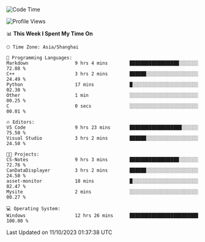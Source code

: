 <!--START_SECTION:waka-->
![Code Time](http://img.shields.io/badge/Code%20Time-1%2C285%20hrs%2025%20mins-blue)

![Profile Views](http://img.shields.io/badge/Profile%20Views-2-blue)

📊 **This Week I Spent My Time On** 

```text
🕑︎ Time Zone: Asia/Shanghai

💬 Programming Languages: 
Markdown                 9 hrs 4 mins        ██████████████████░░░░░░░   72.88 % 
C++                      3 hrs 2 mins        ██████░░░░░░░░░░░░░░░░░░░   24.49 % 
Python                   17 mins             █░░░░░░░░░░░░░░░░░░░░░░░░   02.38 % 
Other                    1 min               ░░░░░░░░░░░░░░░░░░░░░░░░░   00.25 % 
C                        0 secs              ░░░░░░░░░░░░░░░░░░░░░░░░░   00.01 % 

🔥 Editors: 
VS Code                  9 hrs 23 mins       ███████████████████░░░░░░   75.50 % 
Visual Studio            3 hrs 2 mins        ██████░░░░░░░░░░░░░░░░░░░   24.50 % 

🐱‍💻 Projects: 
CS-Notes                 9 hrs 3 mins        ██████████████████░░░░░░░   72.76 % 
CanDataDisplayer         3 hrs 2 mins        ██████░░░░░░░░░░░░░░░░░░░   24.50 % 
asset-monitor            18 mins             █░░░░░░░░░░░░░░░░░░░░░░░░   02.47 % 
Mysite                   2 mins              ░░░░░░░░░░░░░░░░░░░░░░░░░   00.27 % 

💻 Operating System: 
Windows                  12 hrs 26 mins      █████████████████████████   100.00 % 
```


 Last Updated on 11/10/2023 01:37:38 UTC
<!--END_SECTION:waka-->